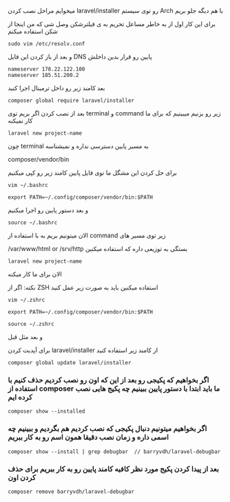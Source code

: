 میخوایم مراحل نصب کردن laravel/installer رو توی سیستم Arch با هم دیگه جلو بریم

برای این کار اول از به خاطر مساعل تحریم به ی فیلترشکن وصل شی که من اینجا از شکن استفاده میکنم

```
sudo vim /etc/resolv.conf
```

و بعد از باز کردن این فایل DNS پایین رو قرار بدین داخلش

```
nameserver 178.22.122.100
nameserver 185.51.200.2
```

بعد کامند زیر رو داخل ترمینال اجرا کنید

```
composer global require laravel/installer
```

بعد از نصب کردن اگر بریم توی terminal و command زیر رو بزنیم میبینیم که برای ما کار نمیکنه

```
laravel new project-name
```

چون terminal به مسیر پایین دسترسی نداره و نمیشناسه

composer/vendor/bin

برای حل کردن این مشگل ما توی فایل پایین کامند زیر رو کپی میکنیم

```
vim ~/.bashrc
```
```
export PATH=~/.config/composer/vendor/bin:$PATH
```

و بعد دستور پایین رو اجرا میکنیم 

```
source ~/.bashrc
```

الان میتونیم بریم به با استفاده از command زیر توی مسیر های 

/var/www/html or /srv/http بستگی به توزیعی داره که استفاده میکنین

```
laravel new project-name
```

الان برای ما کار میکنه 


نکته: اگر از ZSH استفاده میکنین باید به صورت زیر عمل کنید

```
vim ~/.zshrc
```
```
export PATH=~/.config/composer/vendor/bin:$PATH
```
```
source ~/.zshrc
```

و بعد مثل قبل



برای آپدیت کردن laravel/installer از کامند زیر استفاده کنید

```
composer global update laravel/installer
```

### اگر بخواهیم که پکیجی رو بعد از این که اون  رو نصب کردیم حذف کنیم با استفاده از composer ما باید ابتدا با دستور پایین ببینیم چه پکیج هایی نصب کرده ایم

```
composer show --installed
```


### اگر بخواهیم میتونیم دنبال پکیجی که نصب کردیم هم بگردیم و ببینیم چه اسمی داره و زمان نصب دقیقا همون اسم رو به کار ببریم

```
composer show --install | grep debugbar  // barryvdh/laravel-debugbar
```


### بعد از پیدا کردن پکیج مورد نظر کافیه کامند پایین رو به کار ببریم برای حذف کردن اون

```
composer remove barryvdh/laravel-debugbar
```
